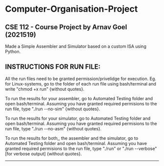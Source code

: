 # Computer-Organisation-Project

## CSE 112 - Course Project by Arnav Goel (2021519)

Made a Simple Assembler and Simulator based on a custom ISA using Python.

## INSTRUCTIONS FOR RUN FILE: 
All the run files need to be granted permission/privelidge for execution.
Eg. for Linux-systems, go to the folder of each run file using bash/terminal and write "chmod +x run" {without quotes}.

To run the results for your assembler, go to Automated Testing folder and open bash/terminal.
Assuming you have granted required permisions to the run file, type "./run --no-sim" {without quotes}.

To run the results for your simulator, go to Automated Testing folder and open bash/terminal.
Assuming you have granted required permisions to the run file, type "./run --no-asm" {without quotes}.

To run the results for both,, the assembler and the simulator, go to Automated Testing folder and open bash/terminal.
Assuming you have granted required permisions to the run file, type "./run" or "./run --verbose" [for verbose output] {without quotes}.

_________________________________________________________________________________________________________________________________________________________________________
